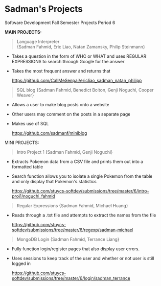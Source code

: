 Sadman's Projects
===============

Software Development Fall Semester Projects
Period 6

<b>MAIN PROJECTS:</b>

>Language Interpreter<br>
  {Sadman Fahmid, Eric Liao, Natan Zamansky, Philip Steinmann}
  
  - Takes a question in the form of WHO or WHAT and uses REGULAR EXPRESSIONS to search through Google for the answer
  - Takes the most frequent answer and returns that

    https://github.com/CallMeSenpai/ericliao_sadman_natan_philipp

>SQL blog
  {Sadman Fahmid, Benedict Bolton, Genji Noguchi, Cooper Weaver}

  - Allows a user to make blog posts onto a website
  - Other users may comment on the posts in a separate page
  - Makes use of SQL

    https://github.com/sadmanf/miniblog


MINI PROJECTS:

>Intro Project 1
  {Sadman Fahmid, Genji Noguchi}
  
  - Extracts Pokemon data from a CSV file and prints them out into a formatted table
  - Search function allows you to isolate a single Pokemon from the table and only display that Pokemon's statistics

    https://github.com/stuycs-softdev/submissions/tree/master/6/intro-proj1/noguchi_fahmid

>Regular Expressions
  {Sadman Fahmid, Michael Huang}
  
  - Reads through a .txt file and attempts to extract the names from the file

    https://github.com/stuycs-softdev/submissions/tree/master/6/regexp/sadman-michael

>MongoDB Login
  {Sadman Fahmid, Terrance Liang}

  - Fully function login/register pages that also display user errors.
  - Uses sessions to keep track of the user and whether or not user is still logged in

    https://github.com/stuycs-softdev/submissions/tree/master/6/login/sadman_terrance
